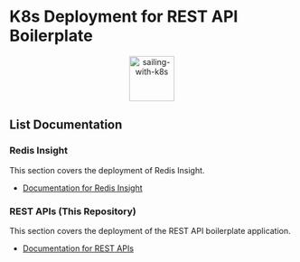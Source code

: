 # K8s Deployment for REST API Boilerplate

<p align="center">
   <img src="https://kubernetes.io/images/kubernetes.png" alt="sailing-with-k8s" width="80">
</p>

## List Documentation

### Redis Insight

This section covers the deployment of Redis Insight.

- [Documentation for Redis Insight](REDIS.md)

### REST APIs (This Repository)

This section covers the deployment of the REST API boilerplate application.

- [Documentation for REST APIs](RESTAPIs.md)
